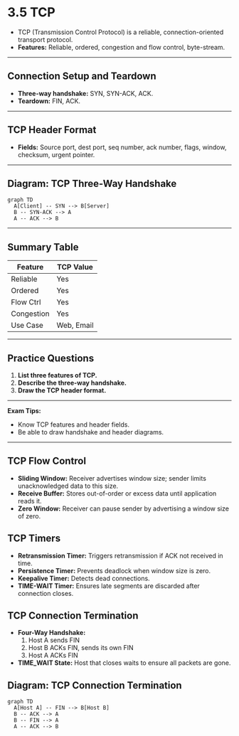 # 3.5 TCP

- TCP (Transmission Control Protocol) is a reliable, connection-oriented transport protocol.
- **Features:** Reliable, ordered, congestion and flow control, byte-stream.

---

## Connection Setup and Teardown
- **Three-way handshake:** SYN, SYN-ACK, ACK.
- **Teardown:** FIN, ACK.

---

## TCP Header Format
- **Fields:** Source port, dest port, seq number, ack number, flags, window, checksum, urgent pointer.

---

## Diagram: TCP Three-Way Handshake
```mermaid
graph TD
  A[Client] -- SYN --> B[Server]
  B -- SYN-ACK --> A
  A -- ACK --> B
```

---

## Summary Table
| Feature     | TCP Value |
|-------------|-----------|
| Reliable    | Yes       |
| Ordered     | Yes       |
| Flow Ctrl   | Yes       |
| Congestion  | Yes       |
| Use Case    | Web, Email|

---

## Practice Questions
1. **List three features of TCP.**
2. **Describe the three-way handshake.**
3. **Draw the TCP header format.**

---

**Exam Tips:**
- Know TCP features and header fields.
- Be able to draw handshake and header diagrams.

---

## TCP Flow Control
- **Sliding Window:** Receiver advertises window size; sender limits unacknowledged data to this size.
- **Receive Buffer:** Stores out-of-order or excess data until application reads it.
- **Zero Window:** Receiver can pause sender by advertising a window size of zero.

## TCP Timers
- **Retransmission Timer:** Triggers retransmission if ACK not received in time.
- **Persistence Timer:** Prevents deadlock when window size is zero.
- **Keepalive Timer:** Detects dead connections.
- **TIME-WAIT Timer:** Ensures late segments are discarded after connection closes.

## TCP Connection Termination
- **Four-Way Handshake:**
  1. Host A sends FIN
  2. Host B ACKs FIN, sends its own FIN
  3. Host A ACKs FIN
- **TIME_WAIT State:** Host that closes waits to ensure all packets are gone.

## Diagram: TCP Connection Termination
```mermaid
graph TD
  A[Host A] -- FIN --> B[Host B]
  B -- ACK --> A
  B -- FIN --> A
  A -- ACK --> B
``` 